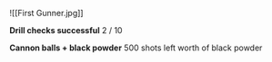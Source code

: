 ![[First Gunner.jpg]]

**Drill checks successful**
2 / 10

**Cannon balls + black powder**
500 shots left worth of black powder